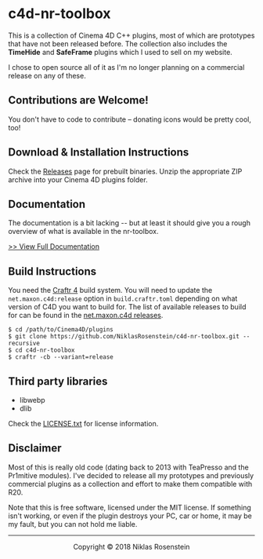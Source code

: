 # c4d-nr-toolbox

This is a collection of Cinema 4D C++ plugins, most of which are prototypes
that have not been released before. The collection also includes the
**TimeHide** and **SafeFrame** plugins which I used to sell on my website.

I chose to open source all of it as I'm no longer planning on a commercial
release on any of these.

## Contributions are Welcome!

You don't have to code to contribute &ndash; donating icons would be pretty
cool, too!

## Download & Installation Instructions

Check the [Releases] page for prebuilt binaries. Unzip the appropriate ZIP
archive into your Cinema 4D plugins folder.

[Releases]: https://github.com/NiklasRosenstein/c4d-nr-toolbox/releases
[niklasrosenstein.com]: https://www.niklasrosenstein.com/

## Documentation

The documentation is a bit lacking -- but at least it should give you a rough
overview of what is available in the nr-toolbox.

[>> View Full Documentation](docs/README.md)

## Build Instructions

  [Craftr]: https://github.com/craftr-build/craftr
  [sdks]: https://github.com/craftr-build/net.maxon.c4d/releases

You need the [Craftr 4][Craftr] build system. You will need to update the
`net.maxon.c4d:release` option in `build.craftr.toml` depending on what
version of C4D you want to build for. The list of available releases to build
for can be found in the [net.maxon.c4d releases][sdks].

    $ cd /path/to/Cinema4D/plugins
    $ git clone https://github.com/NiklasRosenstein/c4d-nr-toolbox.git --recursive
    $ cd c4d-nr-toolbox
    $ craftr -cb --variant=release

## Third party libraries

* libwebp
* dlib

Check the [LICENSE.txt](LICENSE.txt) for license information.

## Disclaimer

Most of this is really old code (dating back to 2013 with TeaPresso and
the Pr1mitive modules). I've decided to release all my prototypes and
previously commercial plugins as a collection and effort to make them
compatible with R20.

Note that this is free software, licensed under the MIT license. If something
isn't working, or even if the plugin destroys your PC, car or home, it may
be my fault, but you can not hold me liable.

---

<p align="center">Copyright &copy; 2018 Niklas Rosenstein</p>
